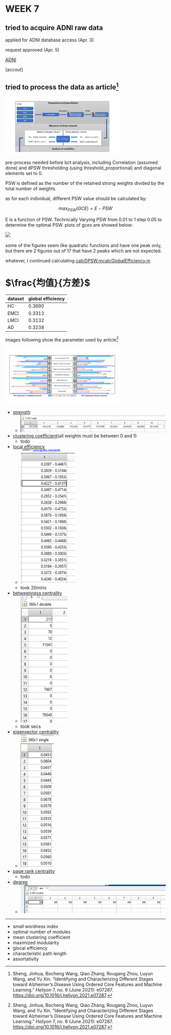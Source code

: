 # WEEK 7

## tried to acquire ADNI raw data

applied for ADNI database access (Apr. 3)

request approved (Apr. 5)

[ADNI](https://ida.loni.usc.edu/login.jsp)

[accout]<div style="display: none;">
  xingyushen
  Jigdu1-vubhed-riqnyx
  </div>

## tried to process the data as article[^indentifying2021]

![](img/%7BA4A63949-7B77-4007-A6E2-E3B8DE5F866C%7D.png)

pre-process needed before bct analysis, including Correlation (assumed done) and dPSW thresholding (using threshold_proportional) and diagonal elements set to 0.

PSW is defined as the number of the retained strong weights divided by the total number of weights.

as for each individual, different PSW value should be calculated by:

$$max_{PSW}(GCE)=E-PSW$$

E is a function of PSW. Technically Varying PSW from 0.01 to 1 step 0.05 to determine the optimal PSW. plots of gces are showed below:

![](img/iShot2022-04-06%2012.15.27.png)

some of the figures seem like quadratic functions and have one peak only, but there are 2 figures out of 17 that have 2 peaks which are not expected.

whatever, I continued calculating.[calcDPSW.m](code/calcDPSW.m)[calcGlobalEfficiency.m](code/calcGlobalEfficiency.m)

# $\frac{均值}{方差}$

|dataset|global efficiency|
|--|--|
  |HC|0.3690|
|EMCI|0.3313|
|LMCI|0.3132|
  |AD|0.3238|



images following show the parameter used by article[^indentifying2021]

![](img/%7B995A5A6B-7DDB-40AD-AB44-4680A73B881A%7D.png)

- [strength](bct/strengths_und.m)
  - ![](img/%7BE1A73889-8826-46FF-AC70-41BE448336F9%7D.png)
- [clustering coefficient](bct/clustering_coef_wu.m)(all weights must be between 0 and 1)
  - todo
- [local efficiency](bct/efficiency_wei.m)
  - ![](img/QQ%E5%9B%BE%E7%89%8720220403223149.png)
  - took 20mins
- [betweenness centrality](bct/betweenness_wei.m)
  - ![](img/%7B26A5DA06-67E7-4B8D-A9B1-EA2F1B039E9B%7D.png)
  - took secs
- [eigenvector centrality](bct/eigenvector_centrality_und.m)
  - ![](img/%7BA577E23C-181A-46AC-ABB7-EE345B62868B%7D.png)
- [page rank centrality](bct/pagerank_centrality.m)
  - todo
- [degree](bct/degrees_und.m)
  - ![](img/{8AD5BBD1-816B-46FC-A4E0-91866F32793F}.png)

---

- small wordness index
- optimal number of modules
- mean clustering coefficient
- maximized modularity
- glocal efficiency
- characteristic path length
- assortativity












[^1]: A. Khazaee, A. Ebrahimzadeh, and A. Babajani-Feremi, “Application of advanced machine learning methods on resting-state fMRI network for identification of mild cognitive impairment and Alzheimer’s disease,” Brain Imaging and Behavior, vol. 10, no. 3, pp. 799–817, Sep. 2016, doi: 10.1007/s11682-015-9448-7.

[^indentifying2021]: Sheng, Jinhua, Bocheng Wang, Qiao Zhang, Rougang Zhou, Luyun Wang, and Yu Xin. “Identifying and Characterizing Different Stages toward Alzheimer’s Disease Using Ordered Core Features and Machine Learning.” *Heliyon* 7, no. 6 (June 2021): e07287. https://doi.org/10.1016/j.heliyon.2021.e07287. 



